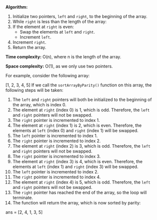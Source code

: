 **Algorithm:**

1. Initialize two pointers, `left` and `right`, to the beginning of the array.
2. While `right` is less than the length of the array:
3. If the element at `right` is even:
    * Swap the elements at `left` and `right`.
    * Increment `left`.
4. Increment `right`.
5. Return the array.

**Time complexity:** O(n), where n is the length of the array.

**Space complexity:** O(1), as we only use two pointers.

For example, consider the following array:

[1, 2, 3, 4, 5]
If we call the `sortArrayByParity()` function on this array, the following steps will be taken:

1. The `left` and `right` pointers will both be initialized to the beginning of the array, which is index 0.
2. The element at `right` (index 0) is 1, which is odd. Therefore, the `left` and `right` pointers will not be swapped.
3. The `right` pointer is incremented to index 1.
4. The element at `right` (index 1) is 2, which is even. Therefore, the elements at `left` (index 0) and `right` (index 1) will be swapped.
5. The `left` pointer is incremented to index 1.
6. The `right` pointer is incremented to index 2.
7. The element at `right` (index 2) is 3, which is odd. Therefore, the `left` and `right` pointers will not be swapped.
8. The `right` pointer is incremented to index 3.
9. The element at `right` (index 3) is 4, which is even. Therefore, the elements at `left` (index 1) and `right` (index 3) will be swapped.
10. The `left` pointer is incremented to index 2.
11. The `right` pointer is incremented to index 4.
12. The element at `right` (index 4) is 5, which is odd. Therefore, the `left` and `right` pointers will not be swapped.
13. The `right` pointer has reached the end of the array, so the loop will terminate.
14. The function will return the array, which is now sorted by parity:

ans = [2, 4, 1, 3, 5]
